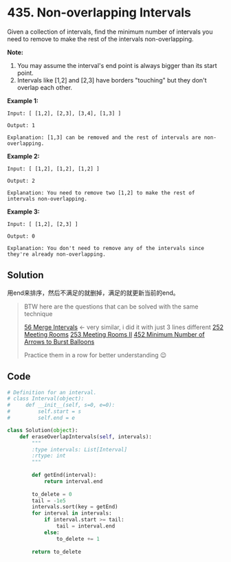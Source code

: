# 435. Non-overlapping Intervals



Given a collection of intervals, find the minimum number of intervals you need to remove to make the rest of the intervals non-overlapping.

**Note:**

1. You may assume the interval's end point is always bigger than its start point.
2. Intervals like [1,2] and [2,3] have borders "touching" but they don't overlap each other.



**Example 1:**

```
Input: [ [1,2], [2,3], [3,4], [1,3] ]

Output: 1

Explanation: [1,3] can be removed and the rest of intervals are non-overlapping.
```



**Example 2:**

```
Input: [ [1,2], [1,2], [1,2] ]

Output: 2

Explanation: You need to remove two [1,2] to make the rest of intervals non-overlapping.
```



**Example 3:**

```
Input: [ [1,2], [2,3] ]

Output: 0

Explanation: You don't need to remove any of the intervals since they're already non-overlapping.
```



## Solution

用end来排序，然后不满足的就删掉，满足的就更新当前的end。



> BTW here are the questions that can be solved with the same technique
>
> [56 Merge Intervals](https://leetcode.com/problems/merge-intervals) <- very similar, i did it with just 3 lines different
> [252 Meeting Rooms](https://leetcode.com/problems/meeting-rooms/)
> [253 Meeting Rooms II](https://leetcode.com/problems/meeting-rooms-ii/)
> [452 Minimum Number of Arrows to Burst Balloons](https://leetcode.com/problems/minimum-number-of-arrows-to-burst-balloons/)
>
> Practice them in a row for better understanding 😉



## Code

```python
# Definition for an interval.
# class Interval(object):
#     def __init__(self, s=0, e=0):
#         self.start = s
#         self.end = e

class Solution(object):
    def eraseOverlapIntervals(self, intervals):
        """
        :type intervals: List[Interval]
        :rtype: int
        """
        
        def getEnd(interval):
            return interval.end
        
        to_delete = 0
        tail = -1e5
        intervals.sort(key = getEnd)
        for interval in intervals:
            if interval.start >= tail:
                tail = interval.end
            else:
                to_delete += 1
        
        return to_delete
        
        
```


